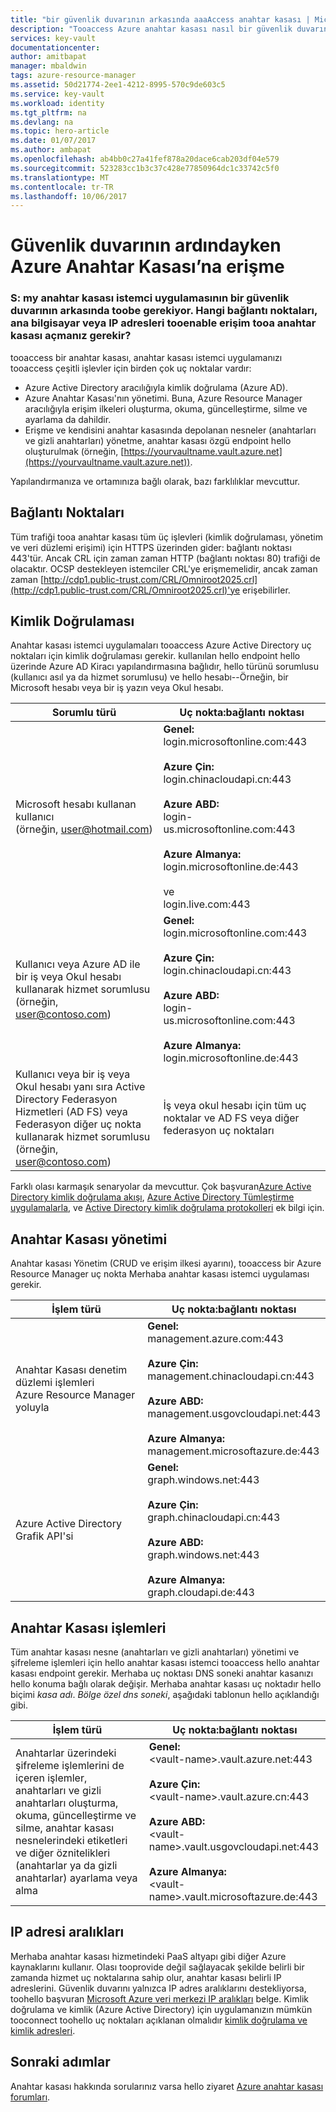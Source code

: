 ```yaml
---
title: "bir güvenlik duvarının arkasında aaaAccess anahtar kasası | Microsoft Docs"
description: "Tooaccess Azure anahtar kasası nasıl bir güvenlik duvarının arkasında uygulamadan öğrenin"
services: key-vault
documentationcenter: 
author: amitbapat
manager: mbaldwin
tags: azure-resource-manager
ms.assetid: 50d21774-2ee1-4212-8995-570c9de603c5
ms.service: key-vault
ms.workload: identity
ms.tgt_pltfrm: na
ms.devlang: na
ms.topic: hero-article
ms.date: 01/07/2017
ms.author: ambapat
ms.openlocfilehash: ab4bb0c27a41fef878a20dace6cab203df04e579
ms.sourcegitcommit: 523283cc1b3c37c428e77850964dc1c33742c5f0
ms.translationtype: MT
ms.contentlocale: tr-TR
ms.lasthandoff: 10/06/2017
---
```

# <a name="access-azure-key-vault-behind-a-firewall"></a>Güvenlik duvarının ardındayken Azure Anahtar Kasası’na erişme
### <a name="q-my-key-vault-client-application-needs-toobe-behind-a-firewall-what-ports-hosts-or-ip-addresses-should-i-open-tooenable-access-tooa-key-vault"></a>S: my anahtar kasası istemci uygulamasının bir güvenlik duvarının arkasında toobe gerekiyor. Hangi bağlantı noktaları, ana bilgisayar veya IP adresleri tooenable erişim tooa anahtar kasası açmanız gerekir?
tooaccess bir anahtar kasası, anahtar kasası istemci uygulamanızı tooaccess çeşitli işlevler için birden çok uç noktalar vardır:

* Azure Active Directory aracılığıyla kimlik doğrulama (Azure AD).
* Azure Anahtar Kasası'nın yönetimi. Buna, Azure Resource Manager aracılığıyla erişim ilkeleri oluşturma, okuma, güncelleştirme, silme ve ayarlama da dahildir.
* Erişme ve kendisini anahtar kasasında depolanan nesneler (anahtarları ve gizli anahtarları) yönetme, anahtar kasası özgü endpoint hello oluşturulmak (örneğin, [https://yourvaultname.vault.azure.net](https://yourvaultname.vault.azure.net)).  

Yapılandırmanıza ve ortamınıza bağlı olarak, bazı farklılıklar mevcuttur.   

## <a name="ports"></a>Bağlantı Noktaları
Tüm trafiği tooa anahtar kasası tüm üç işlevleri (kimlik doğrulaması, yönetim ve veri düzlemi erişimi) için HTTPS üzerinden gider: bağlantı noktası 443'tür. Ancak CRL için zaman zaman HTTP (bağlantı noktası 80) trafiği de olacaktır. OCSP destekleyen istemciler CRL'ye erişmemelidir, ancak zaman zaman [http://cdp1.public-trust.com/CRL/Omniroot2025.crl](http://cdp1.public-trust.com/CRL/Omniroot2025.crl)'ye erişebilirler.  

## <a name="authentication"></a>Kimlik Doğrulaması
Anahtar kasası istemci uygulamaları tooaccess Azure Active Directory uç noktaları için kimlik doğrulaması gerekir. kullanılan hello endpoint hello üzerinde Azure AD Kiracı yapılandırmasına bağlıdır, hello türünü sorumlusu (kullanıcı asıl ya da hizmet sorumlusu) ve hello hesabı--Örneğin, bir Microsoft hesabı veya bir iş yazın veya Okul hesabı.  

| Sorumlu türü | Uç nokta:bağlantı noktası |
| --- | --- |
| Microsoft hesabı kullanan kullanıcı<br> (örneğin, user@hotmail.com) |**Genel:**<br> login.microsoftonline.com:443<br><br> **Azure Çin:**<br> login.chinacloudapi.cn:443<br><br>**Azure ABD:**<br> login-us.microsoftonline.com:443<br><br>**Azure Almanya:**<br> login.microsoftonline.de:443<br><br> ve <br>login.live.com:443 |
| Kullanıcı veya Azure AD ile bir iş veya Okul hesabı kullanarak hizmet sorumlusu (örneğin, user@contoso.com) |**Genel:**<br> login.microsoftonline.com:443<br><br> **Azure Çin:**<br> login.chinacloudapi.cn:443<br><br>**Azure ABD:**<br> login-us.microsoftonline.com:443<br><br>**Azure Almanya:**<br> login.microsoftonline.de:443 |
| Kullanıcı veya bir iş veya Okul hesabı yanı sıra Active Directory Federasyon Hizmetleri (AD FS) veya Federasyon diğer uç nokta kullanarak hizmet sorumlusu (örneğin, user@contoso.com) |İş veya okul hesabı için tüm uç noktalar ve AD FS veya diğer federasyon uç noktaları |

Farklı olası karmaşık senaryolar da mevcuttur. Çok başvuran[Azure Active Directory kimlik doğrulama akışı](/documentation/articles/active-directory-authentication-scenarios/), [Azure Active Directory Tümleştirme uygulamalarla](/documentation/articles/active-directory-integrating-applications/), ve [Active Directory kimlik doğrulama protokolleri](https://msdn.microsoft.com/library/azure/dn151124.aspx) ek bilgi için.  

## <a name="key-vault-management"></a>Anahtar Kasası yönetimi
Anahtar kasası Yönetim (CRUD ve erişim ilkesi ayarını), tooaccess bir Azure Resource Manager uç nokta Merhaba anahtar kasası istemci uygulaması gerekir.  

| İşlem türü | Uç nokta:bağlantı noktası |
| --- | --- |
| Anahtar Kasası denetim düzlemi işlemleri<br> Azure Resource Manager yoluyla |**Genel:**<br> management.azure.com:443<br><br> **Azure Çin:**<br> management.chinacloudapi.cn:443<br><br> **Azure ABD:**<br> management.usgovcloudapi.net:443<br><br> **Azure Almanya:**<br> management.microsoftazure.de:443 |
| Azure Active Directory Grafik API'si |**Genel:**<br> graph.windows.net:443<br><br> **Azure Çin:**<br> graph.chinacloudapi.cn:443<br><br> **Azure ABD:**<br> graph.windows.net:443<br><br> **Azure Almanya:**<br> graph.cloudapi.de:443 |

## <a name="key-vault-operations"></a>Anahtar Kasası işlemleri
Tüm anahtar kasası nesne (anahtarları ve gizli anahtarları) yönetimi ve şifreleme işlemleri için hello anahtar kasası istemci tooaccess hello anahtar kasası endpoint gerekir. Merhaba uç noktası DNS soneki anahtar kasanızı hello konuma bağlı olarak değişir. Merhaba anahtar kasası uç noktadır hello biçimi *kasa adı*. *Bölge özel dns soneki*, aşağıdaki tablonun hello açıklandığı gibi.  

| İşlem türü | Uç nokta:bağlantı noktası |
| --- | --- |
| Anahtarlar üzerindeki şifreleme işlemlerini de içeren işlemler, anahtarları ve gizli anahtarları oluşturma, okuma, güncelleştirme ve silme, anahtar kasası nesnelerindeki etiketleri ve diğer öznitelikleri (anahtarlar ya da gizli anahtarlar) ayarlama veya alma |**Genel:**<br> &lt;vault-name&gt;.vault.azure.net:443<br><br> **Azure Çin:**<br> &lt;vault-name&gt;.vault.azure.cn:443<br><br> **Azure ABD:**<br> &lt;vault-name&gt;.vault.usgovcloudapi.net:443<br><br> **Azure Almanya:**<br> &lt;vault-name&gt;.vault.microsoftazure.de:443 |

## <a name="ip-address-ranges"></a>IP adresi aralıkları
Merhaba anahtar kasası hizmetindeki PaaS altyapı gibi diğer Azure kaynaklarını kullanır. Olası tooprovide değil sağlayacak şekilde belirli bir zamanda hizmet uç noktalarına sahip olur, anahtar kasası belirli IP adreslerini. Güvenlik duvarını yalnızca IP adres aralıklarını destekliyorsa, toohello başvuran [Microsoft Azure veri merkezi IP aralıkları](https://www.microsoft.com/download/details.aspx?id=41653) belge. Kimlik doğrulama ve kimlik (Azure Active Directory) için uygulamanızın mümkün tooconnect toohello uç noktaları açıklanan olmalıdır [kimlik doğrulama ve kimlik adresleri](https://support.office.com/article/Office-365-URLs-and-IP-address-ranges-8548a211-3fe7-47cb-abb1-355ea5aa88a2).

## <a name="next-steps"></a>Sonraki adımlar
Anahtar kasası hakkında sorularınız varsa hello ziyaret [Azure anahtar kasası forumları](https://social.msdn.microsoft.com/forums/azure/home?forum=AzureKeyVault).

